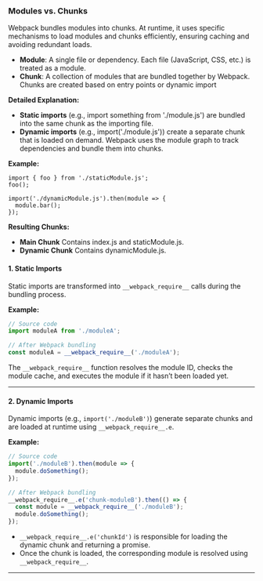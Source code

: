 
### Modules vs. Chunks

Webpack bundles modules into chunks. At runtime, it uses specific mechanisms to load modules and chunks efficiently, ensuring caching and avoiding redundant loads.

- **Module**: A single file or dependency. Each file (JavaScript, CSS, etc.) is treated as a module.
- **Chunk**: A collection of modules that are bundled together by Webpack. Chunks are created based on entry points or dynamic import

**Detailed Explanation:**
- **Static imports** (e.g., import something from './module.js') are bundled into the same chunk as the importing file.
- **Dynamic imports** (e.g., import('./module.js')) create a separate chunk that is loaded on demand.
Webpack uses the module graph to track dependencies and bundle them into chunks.

**Example:**
```js// index.js
import { foo } from './staticModule.js';
foo();

import('./dynamicModule.js').then(module => {
  module.bar();
});
```

**Resulting Chunks:**
- **Main Chunk** Contains index.js and staticModule.js.
- **Dynamic Chunk** Contains dynamicModule.js.


#### 1. **Static Imports**
Static imports are transformed into `__webpack_require__` calls during the bundling process.

**Example:**
```js
// Source code
import moduleA from './moduleA';

// After Webpack bundling
const moduleA = __webpack_require__('./moduleA');
```

The `__webpack_require__` function resolves the module ID, checks the module cache, and executes the module if it hasn’t been loaded yet.

---

#### 2. **Dynamic Imports**
Dynamic imports (e.g., `import('./moduleB')`) generate separate chunks and are loaded at runtime using `__webpack_require__.e`.

**Example:**
```js
// Source code
import('./moduleB').then(module => {
  module.doSomething();
});

// After Webpack bundling
__webpack_require__.e('chunk-moduleB').then(() => {
  const module = __webpack_require__('./moduleB');
  module.doSomething();
});
```

- `__webpack_require__.e('chunkId')` is responsible for loading the dynamic chunk and returning a promise.
- Once the chunk is loaded, the corresponding module is resolved using `__webpack_require__`.

---
